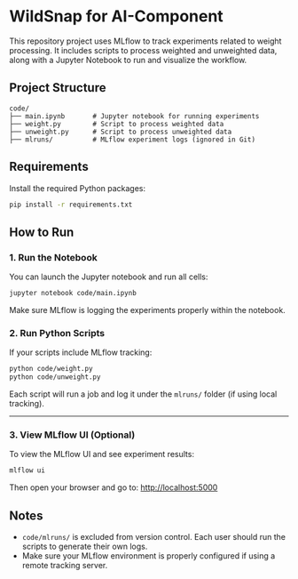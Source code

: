 # WildSnap for AI-Component

This repository project uses MLflow to track experiments related to weight processing. It includes scripts to process weighted and unweighted data, along with a Jupyter Notebook to run and visualize the workflow.


## Project Structure


```
code/
├── main.ipynb       # Jupyter notebook for running experiments
├── weight.py        # Script to process weighted data
├── unweight.py      # Script to process unweighted data
├── mlruns/          # MLflow experiment logs (ignored in Git)
```

## Requirements

Install the required Python packages:

```bash
pip install -r requirements.txt
```


## How to Run

### 1. Run the Notebook

You can launch the Jupyter notebook and run all cells:

```bash
jupyter notebook code/main.ipynb
```

Make sure MLflow is logging the experiments properly within the notebook.


### 2. Run Python Scripts

If your scripts include MLflow tracking:

```bash
python code/weight.py
python code/unweight.py
```

Each script will run a job and log it under the `mlruns/` folder (if using local tracking).

---

### 3. View MLflow UI (Optional)

To view the MLflow UI and see experiment results:

```bash
mlflow ui
```

Then open your browser and go to:
[http://localhost:5000](http://localhost:5000)


## Notes

* `code/mlruns/` is excluded from version control. Each user should run the scripts to generate their own logs.
* Make sure your MLflow environment is properly configured if using a remote tracking server.
